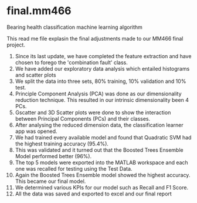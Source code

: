 # final.mm466
Bearing health classification machine learning algorithm

This read me file explasin the final adjustments made to our MM466 final project.

1. Since its last update, we have completed the feature extraction and have chosen to forego the 'combination fault' class.
2. We have added our exploratory data analysis which entailed histograms and scatter plots
3. We split the data into three sets, 80% training, 10% validation and 10% test.
4. Principle Component Analysis (PCA) was done as our dimensionality reduction technique. This resulted in our intrinsic dimensionality been 4 PCs.
5. Gscatter and 3D Scatter plots were done to show the interaction between Principal Components (PCs) and their classes.
6. After analysing the reduced dimension data, the classification learner app was opened.
7. We had trained every available model and found that Quadratic SVM had the highest training accuracy (95.4%).
8. This was validated and it turned out that the Boosted Trees Ensemble Model performed better (96%).
9. The top 5 models were exported into the MATLAB workspace and each one was recalled for testing using the Test Data.
10. Again the Boosted Trees Ensemble model showed the highest accuracy. This became our final model.
11. We determined various KPIs for our model such as Recall and F1 Score.
12. All the data was saved and exported to excel and our final report
